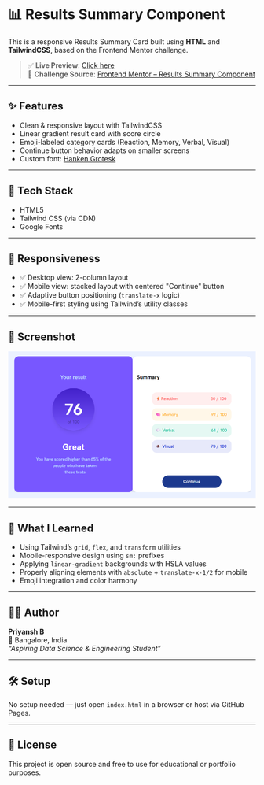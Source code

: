 # 📊 Results Summary Component

This is a responsive Results Summary Card built using **HTML** and **TailwindCSS**, based on the Frontend Mentor challenge.

> ✅ **Live Preview**: [Click here](https://Priyansh-C.github.io/Result-summary-Card/)  
> 🎯 **Challenge Source**: [Frontend Mentor – Results Summary Component](https://www.frontendmentor.io/challenges/results-summary-component-CE_K6s0maV)

---

## ✨ Features

- Clean & responsive layout with TailwindCSS
- Linear gradient result card with score circle
- Emoji-labeled category cards (Reaction, Memory, Verbal, Visual)
- Continue button behavior adapts on smaller screens
- Custom font: [Hanken Grotesk](https://fonts.google.com/specimen/Hanken+Grotesk)

---

## 🔧 Tech Stack

- HTML5
- Tailwind CSS (via CDN)
- Google Fonts

---

## 📱 Responsiveness

- ✅ Desktop view: 2-column layout
- ✅ Mobile view: stacked layout with centered "Continue" button
- ✅ Adaptive button positioning (`translate-x` logic)
- ✅ Mobile-first styling using Tailwind’s utility classes

---

## 📸 Screenshot

![Preview](Screenshot.png)



---

## 🧠 What I Learned

- Using Tailwind’s `grid`, `flex`, and `transform` utilities
- Mobile-responsive design using `sm:` prefixes
- Applying `linear-gradient` backgrounds with HSLA values
- Properly aligning elements with `absolute` + `translate-x-1/2` for mobile
- Emoji integration and color harmony

---
## 🧑‍💻 Author

**Priyansh B**  
📍 Bangalore, India  
_“Aspiring Data Science & Engineering Student”_

---

## 🛠️ Setup

No setup needed — just open `index.html` in a browser or host via GitHub Pages.

---

## 📢 License

This project is open source and free to use for educational or portfolio purposes.


